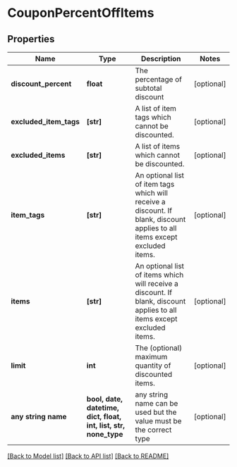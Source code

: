 # CouponPercentOffItems


## Properties
Name | Type | Description | Notes
------------ | ------------- | ------------- | -------------
**discount_percent** | **float** | The percentage of subtotal discount | [optional] 
**excluded_item_tags** | **[str]** | A list of item tags which cannot be discounted. | [optional] 
**excluded_items** | **[str]** | A list of items which cannot be discounted. | [optional] 
**item_tags** | **[str]** | An optional list of item tags which will receive a discount.  If blank, discount applies to all items except excluded items. | [optional] 
**items** | **[str]** | An optional list of items which will receive a discount.  If blank, discount applies to all items except excluded items. | [optional] 
**limit** | **int** | The (optional) maximum quantity of discounted items. | [optional] 
**any string name** | **bool, date, datetime, dict, float, int, list, str, none_type** | any string name can be used but the value must be the correct type | [optional]

[[Back to Model list]](../README.md#documentation-for-models) [[Back to API list]](../README.md#documentation-for-api-endpoints) [[Back to README]](../README.md)


